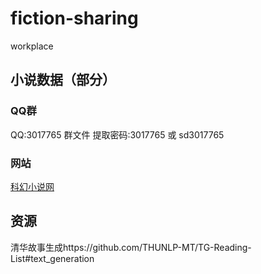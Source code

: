 # fiction-sharing
workplace

## 小说数据（部分）

### QQ群
QQ:3017765 群文件
提取密码:3017765 或 sd3017765

### 网站
[科幻小说网](http://www.kehuan.net.cn/ "科幻小说网")

## 资源

清华故事生成https://github.com/THUNLP-MT/TG-Reading-List#text_generation

